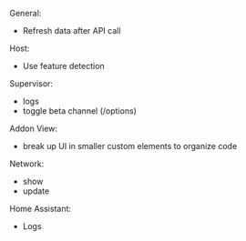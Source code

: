 General:
 - Refresh data after API call

Host:
 - Use feature detection

Supervisor:
 - logs
 - toggle beta channel (/options)

Addon View:
 - break up UI in smaller custom elements to organize code

Network:
 - show
 - update

Home Assistant:
 - Logs
